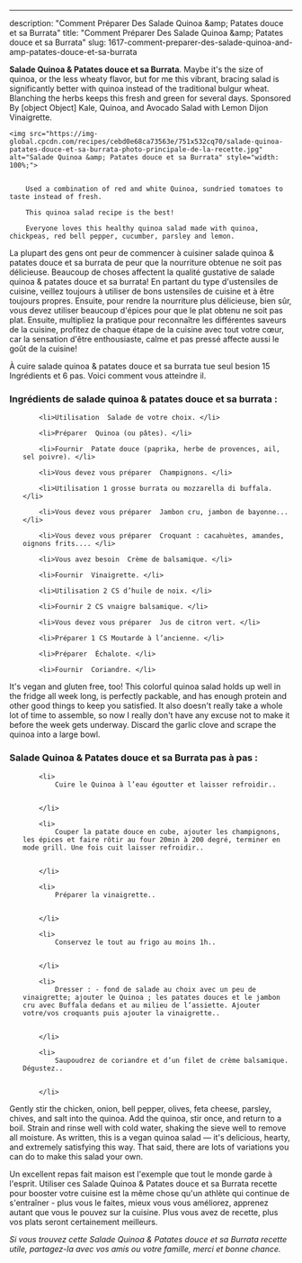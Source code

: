 ---
description: "Comment Préparer Des Salade Quinoa &amp;amp; Patates douce et sa Burrata"
title: "Comment Préparer Des Salade Quinoa &amp;amp; Patates douce et sa Burrata"
slug: 1617-comment-preparer-des-salade-quinoa-and-amp-patates-douce-et-sa-burrata

<p>
	<strong>Salade Quinoa &amp; Patates douce et sa Burrata</strong>. 
	Maybe it&#39;s the size of quinoa, or the less wheaty flavor, but for me this vibrant, bracing salad is significantly better with quinoa instead of the traditional bulgur wheat. Blanching the herbs keeps this fresh and green for several days. Sponsored By [object Object] Kale, Quinoa, and Avocado Salad with Lemon Dijon Vinaigrette.
</p>
<p>
	
	<img src="https://img-global.cpcdn.com/recipes/cebd0e68ca73563e/751x532cq70/salade-quinoa-patates-douce-et-sa-burrata-photo-principale-de-la-recette.jpg" alt="Salade Quinoa &amp; Patates douce et sa Burrata" style="width: 100%;">
	
	
		Used a combination of red and white Quinoa, sundried tomatoes to taste instead of fresh.
	
		This quinoa salad recipe is the best!
	
		Everyone loves this healthy quinoa salad made with quinoa, chickpeas, red bell pepper, cucumber, parsley and lemon.
	
</p>

La plupart des gens ont peur de commencer à cuisiner salade quinoa &amp; patates douce et sa burrata de peur que la nourriture obtenue ne soit pas délicieuse. Beaucoup de choses affectent la qualité gustative de salade quinoa &amp; patates douce et sa burrata! En partant du type d'ustensiles de cuisine, veillez toujours à utiliser de bons ustensiles de cuisine et à être toujours propres. Ensuite, pour rendre la nourriture plus délicieuse, bien sûr, vous devez utiliser beaucoup d'épices pour que le plat obtenu ne soit pas plat. Ensuite, multipliez la pratique pour reconnaître les différentes saveurs de la cuisine, profitez de chaque étape de la cuisine avec tout votre cœur, car la sensation d'être enthousiaste, calme et pas pressé affecte aussi le goût de la cuisine!

<!--inarticleads1-->

À cuire salade quinoa &amp; patates douce et sa burrata tue seul besion 15 Ingrédients et 6 pas. Voici comment vous atteindre il.

<h3>Ingrédients de salade quinoa &amp; patates douce et sa burrata :</h3>

<ol>
	
		<li>Utilisation  Salade de votre choix. </li>
	
		<li>Préparer  Quinoa (ou pâtes). </li>
	
		<li>Fournir  Patate douce (paprika, herbe de provences, ail, sel poivre). </li>
	
		<li>Vous devez vous préparer  Champignons. </li>
	
		<li>Utilisation 1 grosse burrata ou mozzarella di buffala. </li>
	
		<li>Vous devez vous préparer  Jambon cru, jambon de bayonne... </li>
	
		<li>Vous devez vous préparer  Croquant : cacahuètes, amandes, oignons frits.... </li>
	
		<li>Vous avez besoin  Crème de balsamique. </li>
	
		<li>Fournir  Vinaigrette. </li>
	
		<li>Utilisation 2 CS d’huile de noix. </li>
	
		<li>Fournir 2 CS vnaigre balsamique. </li>
	
		<li>Vous devez vous préparer  Jus de citron vert. </li>
	
		<li>Préparer 1 CS Moutarde à l’ancienne. </li>
	
		<li>Préparer  Échalote. </li>
	
		<li>Fournir  Coriandre. </li>
	
</ol>

It&#39;s vegan and gluten free, too! This colorful quinoa salad holds up well in the fridge all week long, is perfectly packable, and has enough protein and other good things to keep you satisfied. It also doesn&#39;t really take a whole lot of time to assemble, so now I really don&#39;t have any excuse not to make it before the week gets underway. Discard the garlic clove and scrape the quinoa into a large bowl. 

<!--inarticleads2-->

<h3>Salade Quinoa &amp; Patates douce et sa Burrata pas à pas :</h3>

<ol>
	
		<li>
			Cuire le Quinoa à l’eau égoutter et laisser refroidir..
			
			
		</li>
	
		<li>
			Couper la patate douce en cube, ajouter les champignons, les épices et faire rôtir au four 20min à 200 degré, terminer en mode grill. Une fois cuit laisser refroidir..
			
			
		</li>
	
		<li>
			Préparer la vinaigrette..
			
			
		</li>
	
		<li>
			Conservez le tout au frigo au moins 1h..
			
			
		</li>
	
		<li>
			Dresser : - fond de salade au choix avec un peu de vinaigrette; ajouter le Quinoa ; les patates douces et le jambon cru avec Buffala dedans et au milieu de l’assiette. Ajouter votre/vos croquants puis ajouter la vinaigrette..
			
			
		</li>
	
		<li>
			Saupoudrez de coriandre et d’un filet de crème balsamique. Dégustez..
			
			
		</li>
	
</ol>

Gently stir the chicken, onion, bell pepper, olives, feta cheese, parsley, chives, and salt into the quinoa. Add the quinoa, stir once, and return to a boil. Strain and rinse well with cold water, shaking the sieve well to remove all moisture. As written, this is a vegan quinoa salad — it&#39;s delicious, hearty, and extremely satisfying this way. That said, there are lots of variations you can do to make this salad your own. 

<!--inarticleads1-->

<p>
Un excellent repas fait maison est l'exemple que tout le monde garde à l'esprit. Utiliser ces Salade Quinoa &amp; Patates douce et sa Burrata recette pour booster votre cuisine est la même chose qu'un athlète qui continue de s'entraîner - plus vous le faites, mieux vous vous améliorez, apprenez autant que vous le pouvez sur la cuisine. Plus vous avez de recette, plus vos plats seront certainement meilleurs.
</p>

<p>
<i>Si vous trouvez cette Salade Quinoa &amp; Patates douce et sa Burrata recette utile, partagez-la avec vos amis ou votre famille, merci et bonne chance.</i>
</p>
